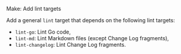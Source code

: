 Make: Add lint targets

Add a general `lint` target that depends on the following lint targets:

- `lint-go`: Lint Go code,
- `lint-md`: Lint Markdown files (except Change Log fragments),
- `lint-changelog`: Lint Change Log fragments.
